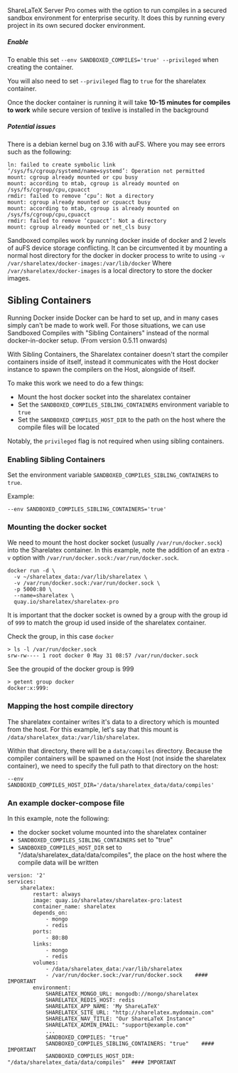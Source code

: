 ShareLaTeX Server Pro comes with the option to run compiles in a secured sandbox environment for enterprise security. It does this by running every project in its own secured docker environment. 

##### Enable

To enable this set `--env SANDBOXED_COMPILES='true' --privileged` when creating the container.

You will also need to set `--privileged` flag to `true` for the sharelatex container.

Once the docker container is running it will take **10-15 minutes for compiles to work** while secure version of texlive is installed in the background


##### Potential issues

There is a debian kernel bug on 3.16 with auFS. Where you may see errors such as the following:

	ln: failed to create symbolic link 
	‘/sys/fs/cgroup/systemd/name=systemd’: Operation not permitted 
	mount: cgroup already mounted or cpu busy 
	mount: according to mtab, cgroup is already mounted on 
	/sys/fs/cgroup/cpu,cpuacct 
	rmdir: failed to remove ‘cpu’: Not a directory 
	mount: cgroup already mounted or cpuacct busy 
	mount: according to mtab, cgroup is already mounted on 
	/sys/fs/cgroup/cpu,cpuacct 
	rmdir: failed to remove ‘cpuacct’: Not a directory 
	mount: cgroup already mounted or net_cls busy 

Sandboxed compiles work by running docker inside of docker and 2 levels of auFS device storage conflicting. It can be circumvented it by mounting a normal host directory for the docker in docker process to write to using `-v /var/sharelatex/docker-images:/var/lib/docker` Where `/var/sharelatex/docker-images` is a local directory to store the docker images.


## Sibling Containers

Running Docker inside Docker can be hard to set up, and in many cases simply can't be made to work well. For those situations, we can use Sandboxed Compiles with "Sibling Containers" instead of the normal docker-in-docker setup. (From version 0.5.11 onwards)

With Sibling Containers, the Sharelatex container doesn't start the compiler containers inside of itself, instead it communicates with the Host docker instance to spawn the compilers on the Host, alongside of itself.

To make this work we need to do a few things:

- Mount the host docker socket into the sharelatex container
- Set the `SANDBOXED_COMPILES_SIBLING_CONTAINERS` environment variable to `true`
- Set the `SANDBOXED_COMPILES_HOST_DIR` to the path on the host where the compile files will be located

Notably, the `privileged` flag is not required when using sibling containers.

### Enabling Sibling Containers

Set the environment variable `SANDBOXED_COMPILES_SIBLING_CONTAINERS` to `true`.

Example:

```
--env SANDBOXED_COMPILES_SIBLING_CONTAINERS='true'
```


### Mounting the docker socket

We need to mount the host docker socket (usually `/var/run/docker.sock`) into the Sharelatex container.
In this example, note the addition of an extra `-v` option with `/var/run/docker.sock:/var/run/docker.sock`.

```
docker run -d \
  -v ~/sharelatex_data:/var/lib/sharelatex \
  -v /var/run/docker.sock:/var/run/docker.sock \
  -p 5000:80 \
  --name=sharelatex \
  quay.io/sharelatex/sharelatex-pro
```


It is important that the docker socket is owned by a group with the group id of `999` to match the group id used inside of the sharelatex container. 


Check the group, in this case `docker`
```
> ls -l /var/run/docker.sock
srw-rw---- 1 root docker 0 May 31 08:57 /var/run/docker.sock
```

See the groupid of the docker group is 999
```
> getent group docker
docker:x:999:
```


### Mapping the host compile directory

The sharelatex container writes it's data to a directory which is mounted from the host. For this example, let's say that this mount is `/data/sharelatex_data:/var/lib/sharelatex`.

Within that directory, there will be a `data/compiles` directory. Because the compiler containers will be spawned on the Host (not inside the sharelatex container), we need to specify the full path to that directory on the host:

```
--env SANDBOXED_COMPILES_HOST_DIR='/data/sharelatex_data/data/compiles'
```


### An example docker-compose file

In this example, note the following:

- the docker socket volume mounted into the sharelatex container
- `SANDBOXED_COMPILES_SIBLING_CONTAINERS` set to "true"
- `SANDBOXED_COMPILES_HOST_DIR` set to "/data/sharelatex_data/data/compiles", the place on the host where the compile data will be written

```
version: '2'
services:
    sharelatex:
        restart: always
        image: quay.io/sharelatex/sharelatex-pro:latest
        container_name: sharelatex
        depends_on:
            - mongo
            - redis
        ports:
            - 80:80
        links:
            - mongo
            - redis
        volumes:
            - /data/sharelatex_data:/var/lib/sharelatex
            - /var/run/docker.sock:/var/run/docker.sock    #### IMPORTANT
        environment:
            SHARELATEX_MONGO_URL: mongodb://mongo/sharelatex
            SHARELATEX_REDIS_HOST: redis
            SHARELATEX_APP_NAME: 'My ShareLaTeX'
            SHARELATEX_SITE_URL: "http://sharelatex.mydomain.com"
            SHARELATEX_NAV_TITLE: "Our ShareLaTeX Instance"
            SHARELATEX_ADMIN_EMAIL: "support@example.com"
            ...
            SANDBOXED_COMPILES: "true"
            SANDBOXED_COMPILES_SIBLING_CONTAINERS: "true"    #### IMPORTANT
            SANDBOXED_COMPILES_HOST_DIR: "/data/sharelatex_data/data/compiles"  #### IMPORTANT
```

